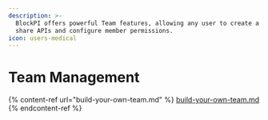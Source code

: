 ```yaml
---
description: >-
  BlockPI offers powerful Team features, allowing any user to create a Team to
  share APIs and configure member permissions.
icon: users-medical
---
```


# Team Management

{% content-ref url="build-your-own-team.md" %}
[build-your-own-team.md](build-your-own-team.md)
{% endcontent-ref %}
